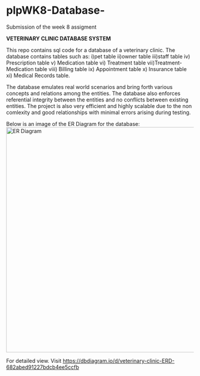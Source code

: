 # plpWK8-Database-
Submission of the week 8 assigment

**VETERINARY CLINIC DATABASE SYSTEM**

This repo contains sql code for a database of a veterinary clinic. The database contains tables such as:
i)pet table
ii)owner table
iii)staff table
iv) Prescription table
v) Medication table
vi) Treatment table
vii)Treatment-Medication table
viii) Billing table
ix) Appointment table
x) Insurance table
xi) Medical Records table.

The database emulates real world scenarios and bring forth various concepts and relations among the entities. The database also enforces referential integrity between the entities and no conflicts between existing entities.
The project is also very efficient and highly scalable due to the non comlexity and good relationships with minimal errors arising during testing.

Below is an image of the ER Diagram for the database:
<img width="604" alt="ER Diagram " src="https://github.com/user-attachments/assets/09d413e7-5913-409f-977e-7f5f185bbde1" />


For detailed view. Visit https://dbdiagram.io/d/veterinary-clinic-ERD-682abed91227bdcb4ee5ccfb

